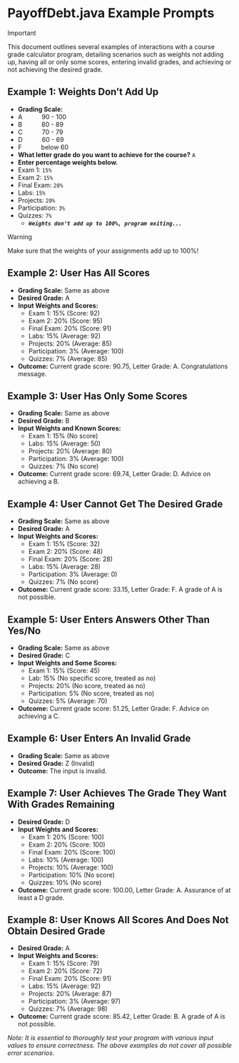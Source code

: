 # PayoffDebt.java Example Prompts

> [!IMPORTANT]
This document outlines several examples of interactions with a course grade calculator program, detailing scenarios such as weights not adding up, having all or only some scores, entering invalid grades, and achieving or not achieving the desired grade.

## Example 1: Weights Don’t Add Up

- **Grading Scale:**
- A &nbsp; &nbsp; &nbsp; &nbsp; &nbsp; 90 - 100
- B &nbsp; &nbsp; &nbsp; &nbsp; &nbsp; 80 - 89
- C &nbsp; &nbsp; &nbsp; &nbsp; &nbsp; 70 - 79
- D &nbsp; &nbsp; &nbsp; &nbsp; &nbsp; 60 - 69
- F &nbsp; &nbsp; &nbsp; &nbsp; &nbsp; below 60
- **What letter grade do you want to achieve for the course?** `A`
- **Enter percentage weights below.**
- Exam 1: `15%`
- Exam 2: `15%`
- Final Exam: `20%`
- Labs: `15%`
- Projects: `20%`
- Participation: `3%`
- Quizzes: `7%`
  - _**`Weights don’t add up to 100%, program exiting...`**_

> [!WARNING]
> Make sure that the weights of your assignments add up to 100%!

## Example 2: User Has All Scores

- **Grading Scale:** Same as above
- **Desired Grade:** A
- **Input Weights and Scores:**
  - Exam 1: 15% (Score: 92)
  - Exam 2: 20% (Score: 95)
  - Final Exam: 20% (Score: 91)
  - Labs: 15% (Average: 92)
  - Projects: 20% (Average: 85)
  - Participation: 3% (Average: 100)
  - Quizzes: 7% (Average: 85)
- **Outcome:** Current grade score: 90.75, Letter Grade: A. Congratulations message.

## Example 3: User Has Only Some Scores

- **Grading Scale:** Same as above
- **Desired Grade:** B
- **Input Weights and Known Scores:**
  - Exam 1: 15% (No score)
  - Labs: 15% (Average: 50)
  - Projects: 20% (Average: 80)
  - Participation: 3% (Average: 100)
  - Quizzes: 7% (No score)
- **Outcome:** Current grade score: 69.74, Letter Grade: D. Advice on achieving a B.

## Example 4: User Cannot Get The Desired Grade

- **Grading Scale:** Same as above
- **Desired Grade:** A
- **Input Weights and Scores:**
  - Exam 1: 15% (Score: 32)
  - Exam 2: 20% (Score: 48)
  - Final Exam: 20% (Score: 28)
  - Labs: 15% (Average: 28)
  - Participation: 3% (Average: 0)
  - Quizzes: 7% (No score)
- **Outcome:** Current grade score: 33.15, Letter Grade: F. A grade of A is not possible.

## Example 5: User Enters Answers Other Than Yes/No

- **Grading Scale:** Same as above
- **Desired Grade:** C
- **Input Weights and Some Scores:**
  - Exam 1: 15% (Score: 45)
  - Lab: 15% (No specific score, treated as no)
  - Projects: 20% (No score, treated as no)
  - Participation: 5% (No score, treated as no)
  - Quizzes: 5% (Average: 70)
- **Outcome:** Current grade score: 51.25, Letter Grade: F. Advice on achieving a C.

## Example 6: User Enters An Invalid Grade

- **Grading Scale:** Same as above
- **Desired Grade:** Z (Invalid)
- **Outcome:** The input is invalid.

## Example 7: User Achieves The Grade They Want With Grades Remaining

- **Desired Grade:** D
- **Input Weights and Scores:**
  - Exam 1: 20% (Score: 100)
  - Exam 2: 20% (Score: 100)
  - Final Exam: 20% (Score: 100)
  - Labs: 10% (Average: 100)
  - Projects: 10% (Average: 100)
  - Participation: 10% (No score)
  - Quizzes: 10% (No score)
- **Outcome:** Current grade score: 100.00, Letter Grade: A. Assurance of at least a D grade.

## Example 8: User Knows All Scores And Does Not Obtain Desired Grade

- **Desired Grade:** A
- **Input Weights and Scores:**
  - Exam 1: 15% (Score: 79)
  - Exam 2: 20% (Score: 72)
  - Final Exam: 20% (Score: 91)
  - Labs: 15% (Average: 92)
  - Projects: 20% (Average: 87)
  - Participation: 3% (Average: 97)
  - Quizzes: 7% (Average: 98)
- **Outcome:** Current grade score: 85.42, Letter Grade: B. A grade of A is not possible.

_Note: It is essential to thoroughly test your program with various input values to ensure correctness. The above examples do not cover all possible error scenarios._
